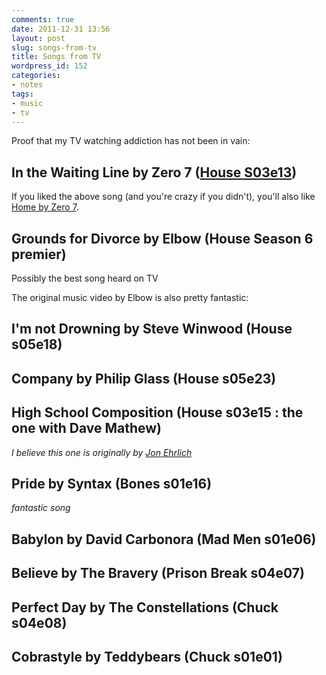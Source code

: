 ```yaml
---
comments: true
date: 2011-12-31 13:56
layout: post
slug: songs-from-tv
title: Songs from TV
wordpress_id: 152
categories:
- notes
tags:
- music
- tv
---
```


Proof that my TV watching addiction has not been in vain:

## In the Waiting Line by Zero 7 ([House S03e13](http://en.wikipedia.org/wiki/Needle_in_a_Haystack_(House)))



If you liked the above song (and you're crazy if you didn't), you'll also like [Home by Zero 7](http://www.youtube.com/watch?v=AZZSMXuGw-I&feature=related).


## Grounds for Divorce by Elbow (House Season 6 premier)

Possibly the best song heard on TV



The original music video by Elbow is also pretty fantastic:






## I'm not Drowning by Steve Winwood  (House s05e18)






## Company by Philip Glass (House s05e23)






## High School Composition (House s03e15 : the one with Dave Mathew)



*I believe this one is originally by [Jon Ehrlich](http://www.jonehrlich.com/)*


## Pride by Syntax (Bones s01e16)

*fantastic song*






## Babylon by David Carbonora (Mad Men s01e06)






## Believe by The Bravery (Prison Break s04e07)






## Perfect Day by The Constellations (Chuck s04e08)






## Cobrastyle by Teddybears (Chuck s01e01)






